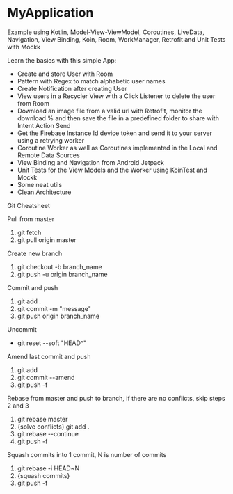 # MyApplication
Example using Kotlin, Model-View-ViewModel, Coroutines, LiveData, Navigation, View Binding, Koin, Room, WorkManager, Retrofit and Unit Tests with Mockk

Learn the basics with this simple App:
- Create and store User with Room
- Pattern with Regex to match alphabetic user names
- Create Notification after creating User
- View users in a Recycler View with a Click Listener to delete the user from Room
- Download an image file from a valid url with Retrofit, monitor the download % and then save the file in a predefined folder to share with Intent Action Send
- Get the Firebase Instance Id device token and send it to your server using a retrying worker
- Coroutine Worker as well as Coroutines implemented in the Local and Remote Data Sources
- View Binding and Navigation from Android Jetpack
- Unit Tests for the View Models and the Worker using KoinTest and Mockk
- Some neat utils
- Clean Architecture

Git Cheatsheet

Pull from master
1. git fetch
2. git pull origin master

Create new branch
1. git checkout -b branch_name
2. git push -u origin branch_name

Commit and push
1. git add .
2. git commit -m "message"
3. git push origin branch_name

Uncommit
- git reset --soft "HEAD^"

Amend last commit and push
1. git add .
2. git commit --amend
3. git push -f

Rebase from master and push to branch, if there are no conflicts, skip steps 2 and 3
1. git rebase master
2. {solve conflicts} git add .
3. git rebase --continue
4. git push -f

Squash commits into 1 commit, N is number of commits
1. git rebase -i HEAD~N
2. {squash commits}
3. git push -f
